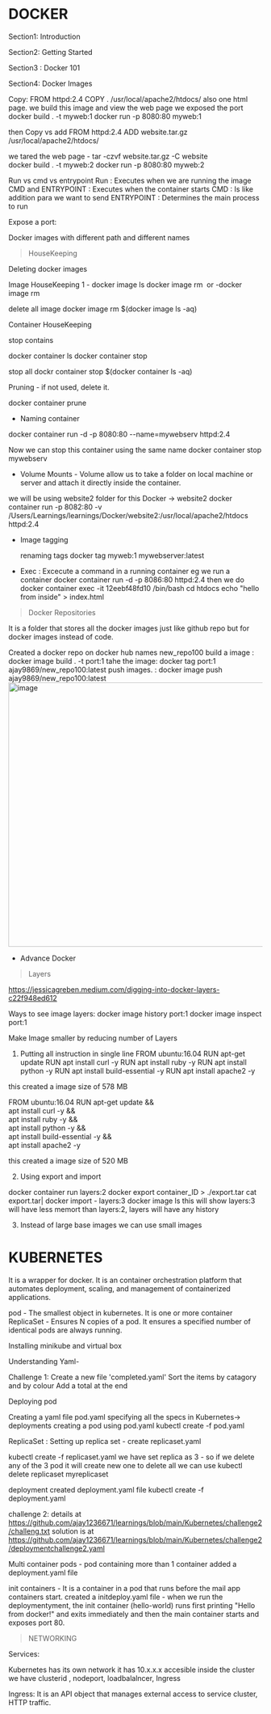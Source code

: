 # DOCKER

Section1: Introduction

Section2: Getting Started

Section3 : Docker 101

Section4: Docker Images

Copy: FROM httpd:2.4
COPY . /usr/local/apache2/htdocs/
also one html page.
 we build this image 
 and view the web page we exposed the port
 docker build . -t myweb:1
 docker run -p 8080:80 myweb:1

then Copy vs add
FROM httpd:2.4
ADD website.tar.gz /usr/local/apache2/htdocs/

we tared the web page -    tar -czvf website.tar.gz -C website  
docker build . -t myweb:2 
 docker run -p 8080:80 myweb:2

 Run vs cmd vs entrypoint
 Run : Executes when we are running the image
 CMD and ENTRYPOINT : Executes when the container starts
   CMD : Is like addition para we want to send
   ENTRYPOINT : Determines the main process to run
 
 Expose a port:

 Docker images with different path and different names







> HouseKeeping

Deleting docker images

Image HouseKeeping
1 - docker image ls
docker image rm <image id from above cmd> 
or
-docker image rm <image name>

delete all image
docker image rm $(docker image ls -aq)


Container HouseKeeping

stop contains

docker container ls
docker container stop <container ID>

stop all
dockr container stop $(docker container ls -aq)


Pruning - if not used, delete it. 

docker container prune


- Naming container

docker container run -d -p 8080:80 --name=mywebserv httpd:2.4
 
 Now we can stop this container using the same name
  docker container stop mywebserv



- Volume Mounts - Volume allow us to take a folder on local machine or server and attach it directly inside the container.

 we will be using website2 folder for this  Docker -> website2
    docker container run -p 8082:80 -v  /Users/Learnings/learnings/Docker/website2:/usr/local/apache2/htdocs httpd:2.4

- Image tagging

  renaming tags
  docker tag myweb:1 mywebserver:latest


- Exec : Excecute a command in a running container
  eg we run a container 
   docker container run -d -p 8086:80 httpd:2.4
   then we do
   docker container exec -it 12eebf48fd10 /bin/bash
    cd htdocs
    echo "hello from inside" > index.html     <!-- overwrites index.html with the text "hello from inside" -->



> Docker Repositories 

It is a folder that stores all the docker images just like github repo but for docker images instead of code.

 Created a docker repo on docker hub names new_repo100
 build a image :  docker image build . -t port:1
 tahe the image: docker tag port:1 ajay9869/new_repo100:latest
 push images.  : docker image push ajay9869/new_repo100:latest
 <img width="854" height="523" alt="image" src="https://github.com/user-attachments/assets/45a8dff4-faed-425f-9312-27d10ea0261c" />


 - Advance Docker

 > Layers
  
  https://jessicagreben.medium.com/digging-into-docker-layers-c22f948ed612 

Ways to see image layers:
docker image history port:1
docker image inspect port:1

Make Image smaller by reducing number of Layers
1. Putting all instruction in single line
FROM ubuntu:16.04
RUN apt-get update
RUN apt install curl -y
RUN apt install ruby -y
RUN apt install python -y
RUN apt install build-essential -y
RUN apt install apache2 -y

this created a image size of 578 MB

FROM ubuntu:16.04
RUN apt-get update && \
 apt install curl -y && \
 apt install ruby -y && \
 apt install python -y && \
 apt install build-essential -y && \
 apt install apache2 -y

 this created a image size of 520 MB


2. Using export and import

docker container run layers:2
docker export container_ID > ./export.tar
cat export.tar| docker import - layers:3
docker image ls     this will show layers:3 will have less memort than layers:2, layers will have any history

3. Instead of large base images we can use small images










#          KUBERNETES

It is a wrapper for docker. It is an container orchestration platform that automates deployment, scaling, and management of containerized applications.

pod - The smallest object in kubernetes. It is one or more container
ReplicaSet - Ensures N copies of a pod. It ensures a specified number of identical pods are always running.
 

Installing minikube and virtual box

Understanding Yaml-

Challenge 1:
Create a new file 'completed.yaml'
Sort the items by catagory and by colour 
Add a total at the end


Deploying pod

Creating a yaml file pod.yaml specifying all the specs in Kubernetes-> deployments
creating a pod using pod.yaml 
  kubectl create -f pod.yaml

ReplicaSet : 
Setting up replica set - create replicaset.yaml 

kubectl create -f replicaset.yaml
we have set replica as 3 - so if we delete any of the 3 pod it will create new one
to delete all we can use
kubectl delete replicaset myreplicaset

deployment
created deployment.yaml file
kubectl create -f deployment.yaml


challenge 2:
details at https://github.com/ajay1236671/learnings/blob/main/Kubernetes/challenge2/challeng.txt
solution is at https://github.com/ajay1236671/learnings/blob/main/Kubernetes/challenge2/deploymentchallenge2.yaml


Multi container pods - pod containing more than 1 container
added a deployment.yaml file 

init containers - It is a container in a pod that runs before the mail app containers start.
created a initdeploy.yaml file -
when we run the deploymentyment, the init container (hello-world) runs first printing "Hello from docker!" and exits immediately
and then the main container starts and exposes port 80.




> NETWORKING

Services:

Kubernetes has its own network it has 10.x.x.x
accesible inside the cluster
we have 
clusterid , nodeport, loadbalalncer, Ingress


Ingress: It is an API object that manages external access to service cluster,  HTTP traffic. 



